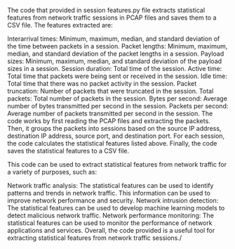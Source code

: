 The code that provided in session features.py file extracts statistical features from network traffic sessions in PCAP files and saves them to a CSV file. The features extracted are:

Interarrival times: Minimum, maximum, median, and standard deviation of the time between packets in a session.
Packet lengths: Minimum, maximum, median, and standard deviation of the packet lengths in a session.
Payload sizes: Minimum, maximum, median, and standard deviation of the payload sizes in a session.
Session duration: Total time of the session.
Active time: Total time that packets were being sent or received in the session.
Idle time: Total time that there was no packet activity in the session.
Packet truncation: Number of packets that were truncated in the session.
Total packets: Total number of packets in the session.
Bytes per second: Average number of bytes transmitted per second in the session.
Packets per second: Average number of packets transmitted per second in the session.
The code works by first reading the PCAP files and extracting the packets. Then, it groups the packets into sessions based on the source IP address, destination IP address, source port, and destination port. For each session, the code calculates the statistical features listed above. Finally, the code saves the statistical features to a CSV file.

This code can be used to extract statistical features from network traffic for a variety of purposes, such as:

Network traffic analysis: The statistical features can be used to identify patterns and trends in network traffic. This information can be used to improve network performance and security.
Network intrusion detection: The statistical features can be used to develop machine learning models to detect malicious network traffic.
Network performance monitoring: The statistical features can be used to monitor the performance of network applications and services.
Overall, the code  provided is a useful tool for extracting statistical features from network traffic sessions./
